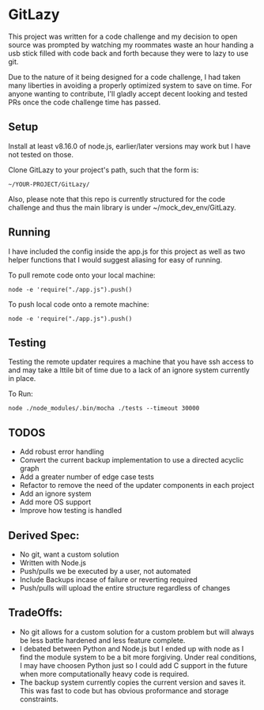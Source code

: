 # GitLazy

This project was written for a code challenge and my decision to open source was
prompted by watching my roommates waste an hour handing a usb stick filled with
code back and forth because they were to lazy to use git.

Due to the nature of it being designed for a code challenge, I had taken many
liberties in avoiding a properly optimized system to save on time. For anyone
wanting to contribute, I'll gladly accept decent looking and tested PRs once
the code challenge time has passed.

## Setup
Install at least v8.16.0 of node.js, earlier/later versions may work but
I have not tested on those.

Clone GitLazy to your project's path, such that the form is:

`~/YOUR-PROJECT/GitLazy/`

Also, please note that this repo is currently structured for the code challenge
and thus the main library is under ~/mock_dev_env/GitLazy.

## Running
I have included the config inside the app.js for this project as well as two
helper functions that I would suggest aliasing for easy of running.

To pull remote code onto your local machine:

`node -e 'require("./app.js").push()`

To push local code onto a remote machine:

`node -e 'require("./app.js").push()`


## Testing
Testing the remote updater requires a machine that you have ssh access to and may
take a lttile bit of time due to a lack of an ignore system currently in place.

To Run:

`node ./node_modules/.bin/mocha ./tests --timeout 30000`


## TODOS
* Add robust error handling
* Convert the current backup implementation to use a directed acyclic graph
* Add a greater number of edge case tests
* Refactor to remove the need of the updater components in each project
* Add an ignore system
* Add more OS support
* Improve how testing is handled

## Derived Spec:
* No git, want a custom solution
* Written with Node.js
* Push/pulls we be executed by a user, not automated
* Include Backups incase of failure or reverting required
* Push/pulls will upload the entire structure regardless of changes

## TradeOffs:
* No git allows for a custom solution for a custom problem but will always be
less battle hardened and less feature complete.
* I debated between Python and Node.js but I ended up with node as I find the
module system to be a bit more forgiving. Under real conditions, I may have
choosen Python just so I could add C support in the future when more
computationally heavy code is required.
* The backup system currently copies the current version and saves it. This
was fast to code but has obvious proformance and storage constraints.

